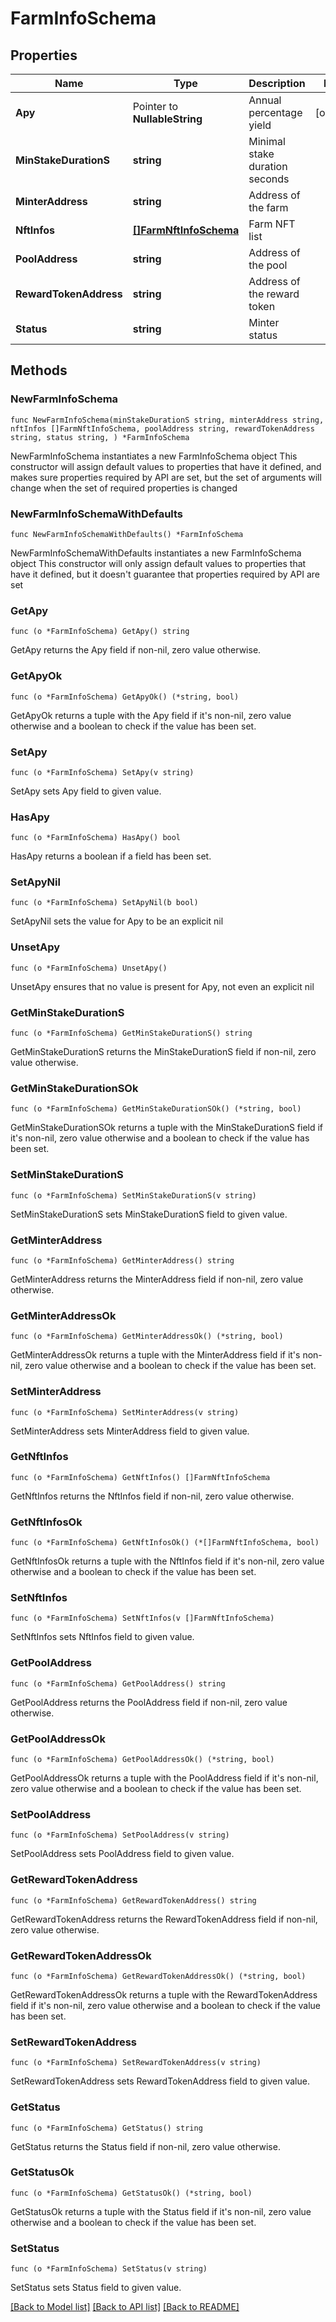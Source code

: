 # FarmInfoSchema

## Properties

Name | Type | Description | Notes
------------ | ------------- | ------------- | -------------
**Apy** | Pointer to **NullableString** | Annual percentage yield | [optional] 
**MinStakeDurationS** | **string** | Minimal stake duration seconds | 
**MinterAddress** | **string** | Address of the farm | 
**NftInfos** | [**[]FarmNftInfoSchema**](FarmNftInfoSchema.md) | Farm NFT list | 
**PoolAddress** | **string** | Address of the pool | 
**RewardTokenAddress** | **string** | Address of the reward token | 
**Status** | **string** | Minter status | 

## Methods

### NewFarmInfoSchema

`func NewFarmInfoSchema(minStakeDurationS string, minterAddress string, nftInfos []FarmNftInfoSchema, poolAddress string, rewardTokenAddress string, status string, ) *FarmInfoSchema`

NewFarmInfoSchema instantiates a new FarmInfoSchema object
This constructor will assign default values to properties that have it defined,
and makes sure properties required by API are set, but the set of arguments
will change when the set of required properties is changed

### NewFarmInfoSchemaWithDefaults

`func NewFarmInfoSchemaWithDefaults() *FarmInfoSchema`

NewFarmInfoSchemaWithDefaults instantiates a new FarmInfoSchema object
This constructor will only assign default values to properties that have it defined,
but it doesn't guarantee that properties required by API are set

### GetApy

`func (o *FarmInfoSchema) GetApy() string`

GetApy returns the Apy field if non-nil, zero value otherwise.

### GetApyOk

`func (o *FarmInfoSchema) GetApyOk() (*string, bool)`

GetApyOk returns a tuple with the Apy field if it's non-nil, zero value otherwise
and a boolean to check if the value has been set.

### SetApy

`func (o *FarmInfoSchema) SetApy(v string)`

SetApy sets Apy field to given value.

### HasApy

`func (o *FarmInfoSchema) HasApy() bool`

HasApy returns a boolean if a field has been set.

### SetApyNil

`func (o *FarmInfoSchema) SetApyNil(b bool)`

 SetApyNil sets the value for Apy to be an explicit nil

### UnsetApy
`func (o *FarmInfoSchema) UnsetApy()`

UnsetApy ensures that no value is present for Apy, not even an explicit nil
### GetMinStakeDurationS

`func (o *FarmInfoSchema) GetMinStakeDurationS() string`

GetMinStakeDurationS returns the MinStakeDurationS field if non-nil, zero value otherwise.

### GetMinStakeDurationSOk

`func (o *FarmInfoSchema) GetMinStakeDurationSOk() (*string, bool)`

GetMinStakeDurationSOk returns a tuple with the MinStakeDurationS field if it's non-nil, zero value otherwise
and a boolean to check if the value has been set.

### SetMinStakeDurationS

`func (o *FarmInfoSchema) SetMinStakeDurationS(v string)`

SetMinStakeDurationS sets MinStakeDurationS field to given value.


### GetMinterAddress

`func (o *FarmInfoSchema) GetMinterAddress() string`

GetMinterAddress returns the MinterAddress field if non-nil, zero value otherwise.

### GetMinterAddressOk

`func (o *FarmInfoSchema) GetMinterAddressOk() (*string, bool)`

GetMinterAddressOk returns a tuple with the MinterAddress field if it's non-nil, zero value otherwise
and a boolean to check if the value has been set.

### SetMinterAddress

`func (o *FarmInfoSchema) SetMinterAddress(v string)`

SetMinterAddress sets MinterAddress field to given value.


### GetNftInfos

`func (o *FarmInfoSchema) GetNftInfos() []FarmNftInfoSchema`

GetNftInfos returns the NftInfos field if non-nil, zero value otherwise.

### GetNftInfosOk

`func (o *FarmInfoSchema) GetNftInfosOk() (*[]FarmNftInfoSchema, bool)`

GetNftInfosOk returns a tuple with the NftInfos field if it's non-nil, zero value otherwise
and a boolean to check if the value has been set.

### SetNftInfos

`func (o *FarmInfoSchema) SetNftInfos(v []FarmNftInfoSchema)`

SetNftInfos sets NftInfos field to given value.


### GetPoolAddress

`func (o *FarmInfoSchema) GetPoolAddress() string`

GetPoolAddress returns the PoolAddress field if non-nil, zero value otherwise.

### GetPoolAddressOk

`func (o *FarmInfoSchema) GetPoolAddressOk() (*string, bool)`

GetPoolAddressOk returns a tuple with the PoolAddress field if it's non-nil, zero value otherwise
and a boolean to check if the value has been set.

### SetPoolAddress

`func (o *FarmInfoSchema) SetPoolAddress(v string)`

SetPoolAddress sets PoolAddress field to given value.


### GetRewardTokenAddress

`func (o *FarmInfoSchema) GetRewardTokenAddress() string`

GetRewardTokenAddress returns the RewardTokenAddress field if non-nil, zero value otherwise.

### GetRewardTokenAddressOk

`func (o *FarmInfoSchema) GetRewardTokenAddressOk() (*string, bool)`

GetRewardTokenAddressOk returns a tuple with the RewardTokenAddress field if it's non-nil, zero value otherwise
and a boolean to check if the value has been set.

### SetRewardTokenAddress

`func (o *FarmInfoSchema) SetRewardTokenAddress(v string)`

SetRewardTokenAddress sets RewardTokenAddress field to given value.


### GetStatus

`func (o *FarmInfoSchema) GetStatus() string`

GetStatus returns the Status field if non-nil, zero value otherwise.

### GetStatusOk

`func (o *FarmInfoSchema) GetStatusOk() (*string, bool)`

GetStatusOk returns a tuple with the Status field if it's non-nil, zero value otherwise
and a boolean to check if the value has been set.

### SetStatus

`func (o *FarmInfoSchema) SetStatus(v string)`

SetStatus sets Status field to given value.



[[Back to Model list]](../README.md#documentation-for-models) [[Back to API list]](../README.md#documentation-for-api-endpoints) [[Back to README]](../README.md)



